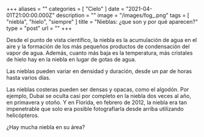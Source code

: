 +++
aliases = ""
categories = [ "Cielo" ]
date = "2021-04-01T21:00:00.000Z"
description = ""
image = "/images/fog_.png"
tags = [ "niebla", "hielo", "siempre" ]
title = "Nieblas: ¿que son y por qué aparecen?"
type = "post"
url = ""
+++


Desde el punto de vista científico, la niebla es la acumulación de agua en el aire y la formación de los más pequeños productos de condensación del vapor de agua. Además, cuanto más baja es la temperatura, más cristales de hielo hay en la niebla en lugar de gotas de agua.  
  
Las nieblas pueden variar en densidad y duración, desde un par de horas hasta varios días.  
  
Las nieblas costeras pueden ser densas y opacas, como el algodón. Por ejemplo, Dubai se oculta casi por completo en la niebla dos veces al año, en primavera y otoño. Y en Florida, en febrero de 2012, la niebla era tan impenetrable que solo era posible fotografiarla desde arriba utilizando helicópteros.  
  
¿Hay mucha niebla en su área?

